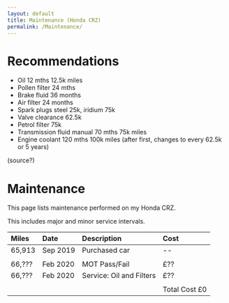 ```yaml
---
layout: default
title: Maintenance (Honda CRZ)
permalink: /Maintenance/
---
```


# Recommendations

* Oil 12 mths 12.5k miles
* Pollen filter 24 mths
* Brake fluid 36 months
* Air filter 24 months
* Spark plugs steel 25k, iridium 75k
* Valve clearance 62.5k
* Petrol filter 75k
* Transmission fluid manual 70 mths 75k miles
* Engine coolant 120 mths 100k miles (after first, changes to every 62.5k or 5 years)

(source?)


# Maintenance 

This page lists maintenance performed on my Honda CRZ.

This includes major and minor service intervals.


| Miles  | Date | Description | Cost |
|:-------|:-----|:------------|:-----|
| 65,913 | Sep 2019 |Purchased car |  --  |
| | | | |
| 66,??? | Feb 2020 | MOT Pass/Fail |  £??  |
| 66,??? | Feb 2020 | Service: Oil and Filters |  £??  |
| | | | |
| | | | Total Cost £0 |


